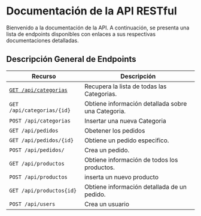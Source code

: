 # Documentación de la API RESTful

Bienvenido a la documentación de la API. A continuación, se presenta una lista
de endpoints disponibles con enlaces a sus respectivas documentaciones detalladas.

## Descripción General de Endpoints

| Recurso                    | Descripción |
| -------------------------- | ----------- |
| [`GET /api/categorias`](./GET-Categorias.md)               | Recupera la lista de todas las Categorias. |
| `GET /api/categorias/{id}`        | Obtiene información detallada sobre una Categoria. |
| `POST /api/categorias`  | Insertar una nueva Categoria |
| `GET /api/pedidos`              | Obetener los pedidos |
| `GET /api/pedidos/{id}` | Obtiene un pedido especifico. |
| `POST /api/pedidos/`             | Crea un pedido. |
| `GET /api/productos`        | Obtiene información de todos los productos. |
| `POST /api/productos`        | inserta un nuevo producto |
| `GET /api/productos{id}`        | Obtiene información detallada de un pedido. |
| `POST /api/users`        | Crea un usuario |

